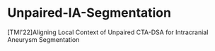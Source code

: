 # Unpaired-IA-Segmentation
[TMI'22]Aligning Local Context of Unpaired CTA-DSA for Intracranial Aneurysm Segmentation
